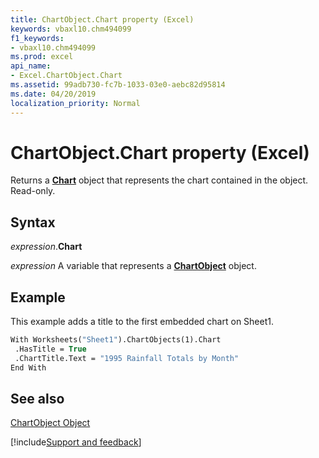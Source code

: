 ```yaml
---
title: ChartObject.Chart property (Excel)
keywords: vbaxl10.chm494099
f1_keywords:
- vbaxl10.chm494099
ms.prod: excel
api_name:
- Excel.ChartObject.Chart
ms.assetid: 99adb730-fc7b-1033-03e0-aebc82d95814
ms.date: 04/20/2019
localization_priority: Normal
---
```



# ChartObject.Chart property (Excel)

Returns a  **[Chart](Excel.Chart(object).md)** object that represents the chart contained in the object. Read-only.


## Syntax

_expression_.**Chart**

_expression_ A variable that represents a **[ChartObject](Excel.ChartObject.md)** object.


## Example

This example adds a title to the first embedded chart on Sheet1.


```vb
With Worksheets("Sheet1").ChartObjects(1).Chart 
 .HasTitle = True 
 .ChartTitle.Text = "1995 Rainfall Totals by Month" 
End With
```


## See also


[ChartObject Object](Excel.ChartObject.md)

[!include[Support and feedback](~/includes/feedback-boilerplate.md)]